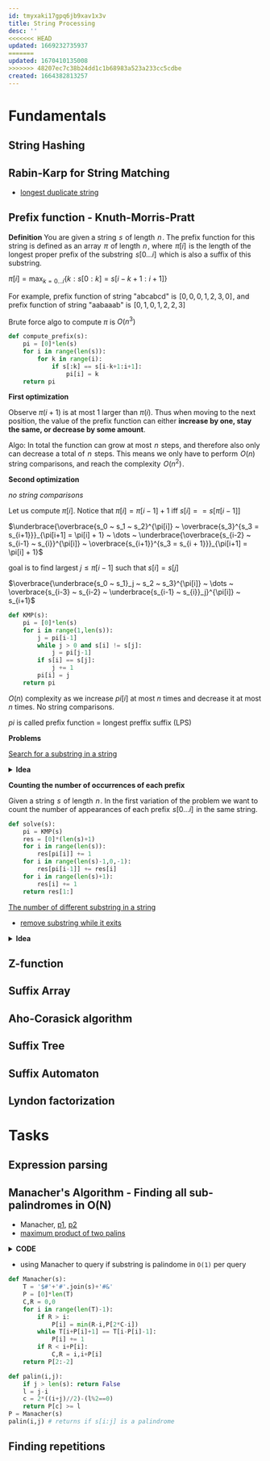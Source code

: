 ```yaml
---
id: tmyxaki17gpq6jb9xav1x3v
title: String Processing
desc: ''
<<<<<<< HEAD
updated: 1669232735937
=======
updated: 1670410135008
>>>>>>> 48207ec7c38b24dd1c1b68983a523a233cc5cdbe
created: 1664382813257
---
```

# Fundamentals
## String Hashing
## Rabin-Karp for String Matching
- [longest duplicate string](https://leetcode.com/problems/longest-duplicate-substring/)
## Prefix function - Knuth-Morris-Pratt

**Definition** You are given a string  $s$  of length  $n$ . The prefix function for this string is defined as an array  $\pi$  of length  $n$ , where  $\pi[i]$  is the length of the longest proper prefix of the substring  $s[0 \dots i]$  which is also a suffix of this substring.

$\pi[i] = \max_ {k = 0 \dots i} \{k : s[0:k] = s[i-k+1:i+1] \}$

For example, prefix function of string "abcabcd" is  $[0, 0, 0, 1, 2, 3, 0]$ , and prefix function of string "aabaaab" is  $[0, 1, 0, 1, 2, 2, 3]$ 


Brute force algo to compute $\pi$ is $O(n^3)$
```python
def compute_prefix(s):
    pi = [0]*len(s)
    for i in range(len(s)):
        for k in range(i):
            if s[:k] == s[i-k+1:i+1]:
                pi[i] = k
    return pi
```

**First optimization**

Observe $\pi(i+1)$ is at most 1 larger than $\pi(i)$. Thus when moving to the next position, the value of the prefix function can either **increase by one, stay the same, or decrease by some amount**. 

Algo: In total the function can grow at most  $n$  steps, and therefore also only can decrease a total of  $n$  steps. This means we only have to perform  $O(n)$  string comparisons, and reach the complexity  $O(n^2)$ .


**Second optimization**

*no string comparisons*

Let us compute $\pi[i]$. Notice that $\pi[i] = \pi[i-1] + 1$ iff $s[i] == s[\pi[i-1]]$

$\underbrace{\overbrace{s_0 ~ s_1 ~ s_2}^{\pi[i]} ~ \overbrace{s_3}^{s_3 = s_{i+1}}}_{\pi[i+1] = \pi[i] + 1} ~ \dots ~ \underbrace{\overbrace{s_{i-2} ~ s_{i-1} ~ s_{i}}^{\pi[i]} ~ \overbrace{s_{i+1}}^{s_3 = s_{i + 1}}}_{\pi[i+1] = \pi[i] + 1}$

goal is to find largest $j \leq \pi[i-1]$ such that $s[i] = s[j]$

$\overbrace{\underbrace{s_0 ~ s_1}_j ~ s_2 ~ s_3}^{\pi[i]} ~ \dots ~ \overbrace{s_{i-3} ~ s_{i-2} ~ \underbrace{s_{i-1} ~ s_{i}}_j}^{\pi[i]} ~ s_{i+1}$

```python
def KMP(s):
    pi = [0]*len(s)
    for i in range(1,len(s)):
        j = pi[i-1]
        while j > 0 and s[i] != s[j]:
            j = pi[j-1]
        if s[i] == s[j]:
            j += 1
        pi[i] = j
    return pi
```
$O(n)$ complexity as we increase $pi[i]$ at most $n$ times and decrease it at most $n$ times. No string comparisons.

$pi$ is called prefix function = longest preffix suffix (LPS)

**Problems**

[Search for a substring in a string](https://leetcode.com/problems/find-the-index-of-the-first-occurrence-in-a-string/)

<details>
<summary> <b>Idea</b> </summary>
Search substring t in string s:

Apply KMP(t+'#'+s) # use the hashtag for cases such as s = 'aaa', t = 'aa'
</details>

**Counting the number of occurrences of each prefix**

Given a string  $s$  of length  $n$ . In the first variation of the problem we want to count the number of appearances of each prefix  $s[0 \dots i]$  in the same string. 

```python
def solve(s):
    pi = KMP(s)
    res = [0]*(len(s)+1)
    for i in range(len(s)):
        res[pi[i]] += 1
    for i in range(len(s)-1,0,-1):
        res[pi[i-1]] += res[i]
    for i in range(len(s)+1):
        res[i] += 1
    return res[1:]
```

[The number of different substring in a string](https://cp-algorithms.com/string/prefix-function.html#counting-the-number-of-occurrences-of-each-prefix)


- [remove substring while it exits](https://leetcode.com/problems/remove-all-occurrences-of-a-substring/)

<details>
<summary> <b>Idea</b> </summary>
We will solve this problem iteratively. Namely we will learn, knowing the current number of different substrings, how to recompute this count by adding a character to the end.

We take the string  $t = s + c$  and reverse it. Now the task is transformed into computing how many prefixes there are that don't appear anywhere else.

Therefore the number of new substrings appearing when we add a new character  $c$  is  $|s| + 1 - \pi_{\text{max}}$ .
</details>

## Z-function
## Suffix Array
## Aho-Corasick algorithm
## Suffix Tree
## Suffix Automaton
## Lyndon factorization
# Tasks
## Expression parsing
## Manacher's Algorithm - Finding all sub-palindromes in O(N)

- Manacher, [p1](https://leetcode.com/problems/longest-palindromic-substring/), [p2](https://leetcode.com/problems/shortest-palindrome/)
- [maximum product of two palins](https://leetcode.com/problems/maximum-product-of-the-length-of-two-palindromic-substrings/)
<details>
<summary> <b>CODE</b> </summary>

```Python
# O(n**2)
class Solution:
    def longestPalindrome(self, s: str) -> str:
        def palin(i,j):
            while i >= 0 and j < len(s) and s[i] == s[j]:
                i -= 1
                j += 1
            return s[i+1:j]
        res = ''
        for i in range(len(s)):
            odd = palin(i,i)
            even = palin(i,i+1)
            if len(res)<len(odd): res = odd
            if len(res)<len(even): res = even
        return res

# Manacher Algorithm. Find Longest Palindrome in O(n) time.
class Solution:
    def longestPalindrome(self, s: str) -> str:  
        T = '$#'+'#'.join(s)+'#&'
        P = [0]*len(T)
        C,R = 0,0
        for i in range(len(T)-1):
            if R > i: # P[i] = (R>i) and min(R-i,P[2*C-i]) slows down
                P[i] = min(R-i,P[2*C-i])
            while T[i+P[i]+1] == T[i-P[i]-1]:
                P[i] += 1
            if R < i+P[i]:
                C,R = i,i+P[i]
        l = max(P)
        i = P.index(l)
        # P[2:-2:2] returns the sizes of largest palindrom for each i being the center (only odd length palindromes!)
        #P[2:-2] returns sized of largest palindromes (odd and even)
        return s[(i-l)//2:(i+l)//2]

```
</details>


- using Manacher to query if substring is palindome in `O(1)` per query

```Python
def Manacher(s):
    T = '$#'+'#'.join(s)+'#&'
    P = [0]*len(T)
    C,R = 0,0
    for i in range(len(T)-1):
        if R > i: 
            P[i] = min(R-i,P[2*C-i])
        while T[i+P[i]+1] == T[i-P[i]-1]:
            P[i] += 1
        if R < i+P[i]:
            C,R = i,i+P[i]
    return P[2:-2]

def palin(i,j):
    if j > len(s): return False
    l = j-i
    c = 2*((i+j)//2)-(l%2==0)
    return P[c] >= l
P = Manacher(s)
palin(i,j) # returns if s[i:j] is a palindrome
```

## Finding repetitions